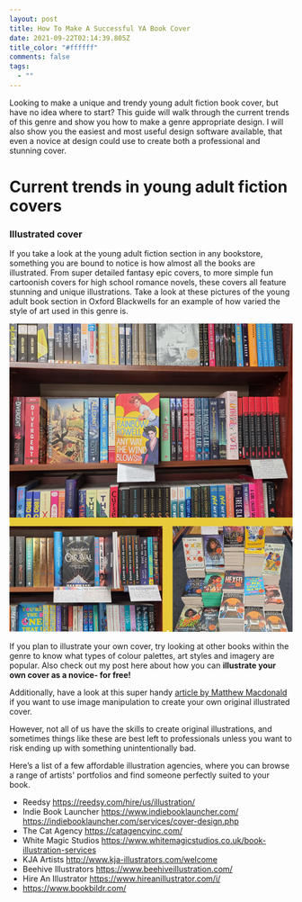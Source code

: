 ```yaml
---
layout: post
title: How To Make A Successful YA Book Cover
date: 2021-09-22T02:14:39.805Z
title_color: "#ffffff"
comments: false
tags:
  - ""
---
```

<!--StartFragment-->

Looking to make a unique and trendy young adult fiction book cover, but have no idea where to start? This guide will walk through the current trends of this genre and show you how to make a genre appropriate design. I will also show you the easiest and most useful design software available, that even a novice at design could use to create both a professional and stunning cover.



# Current trends in young adult fiction covers



### Illustrated cover



If you take a look at the young adult fiction section in any bookstore, something you are bound to notice is how almost all the books are illustrated. From super detailed fantasy epic covers, to more simple fun cartoonish covers for high school romance novels, these covers all feature stunning and unique illustrations. Take a look at these pictures of the young adult book section in Oxford Blackwells for an example of how varied the style of art used in this genre is.

![](../uploads/ya1.png)

If you plan to illustrate your own cover, try looking at other books within the genre to know what types of colour palettes, art styles and imagery are popular. Also check out my post here about how you can **illustrate your own cover as a novice- for free!** 

Additionally, have a look at this super handy [article by Matthew Macdonald ](https://writingcooperative.com/how-to-illustrate-your-book-for-0-e1a5fe89375d)if you want to use image manipulation to create your own original illustrated cover.



However, not all of us have the skills to create original illustrations, and sometimes things like these are best left to professionals unless you want to risk ending up with something unintentionally bad. 

Here’s a list of a few affordable illustration agencies, where you can browse a range of artists' portfolios and find someone perfectly suited to your book. 

* Reedsy <https://reedsy.com/hire/us/illustration/>
* Indie Book Launcher <https://www.indiebooklauncher.com/> <https://indiebooklauncher.com/services/cover-design.php>
* The Cat Agency <https://catagencyinc.com/>
* White Magic Studios <https://www.whitemagicstudios.co.uk/book-illustration-services>
* KJA Artists <http://www.kja-illustrators.com/welcome>
* Beehive Illustrators <https://www.beehiveillustration.com/>
* Hire An Illustrator <https://www.hireanillustrator.com/i/>
* <https://www.bookbildr.com/>



<!--EndFragment-->
